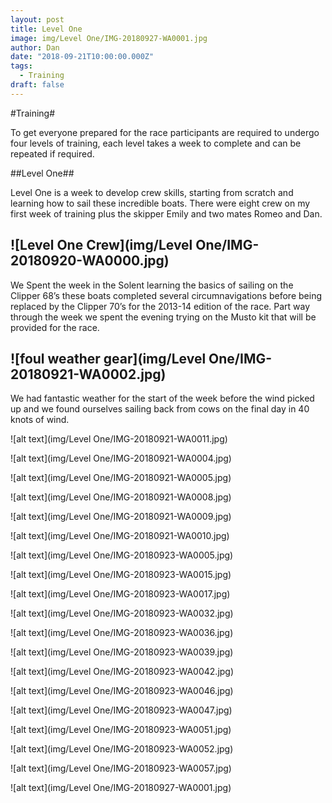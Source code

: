 ```yaml
---
layout: post
title: Level One
image: img/Level One/IMG-20180927-WA0001.jpg
author: Dan
date: "2018-09-21T10:00:00.000Z"
tags:
  - Training
draft: false
---
```

#Training#

To get everyone prepared for the race participants are required to undergo four levels of training, each level takes a week to complete and can be repeated if required.

##Level One##

Level One is a week to develop crew skills, starting from scratch and learning how to sail these incredible boats. There were eight crew on my first week of training plus the skipper Emily and two mates Romeo and Dan.

![Level One Crew](img/Level One/IMG-20180920-WA0000.jpg)
---
We Spent the week in the Solent learning the basics of sailing on the Clipper 68’s these boats completed several circumnavigations before being replaced by the Clipper 70’s for the 2013-14 edition of the race. 
Part way through the week we spent the evening trying on the Musto kit that will be provided for the race.

![foul weather gear](img/Level One/IMG-20180921-WA0002.jpg)
---
We had fantastic weather for the start of the week before the wind picked up and we found ourselves sailing back from cows on the final day in 40 knots of wind.

![alt text](img/Level One/IMG-20180921-WA0011.jpg)

![alt text](img/Level One/IMG-20180921-WA0004.jpg)

![alt text](img/Level One/IMG-20180921-WA0005.jpg)

![alt text](img/Level One/IMG-20180921-WA0008.jpg)

![alt text](img/Level One/IMG-20180921-WA0009.jpg)

![alt text](img/Level One/IMG-20180921-WA0010.jpg)

![alt text](img/Level One/IMG-20180923-WA0005.jpg)

![alt text](img/Level One/IMG-20180923-WA0015.jpg)

![alt text](img/Level One/IMG-20180923-WA0017.jpg)

![alt text](img/Level One/IMG-20180923-WA0032.jpg)

![alt text](img/Level One/IMG-20180923-WA0036.jpg)

![alt text](img/Level One/IMG-20180923-WA0039.jpg)

![alt text](img/Level One/IMG-20180923-WA0042.jpg)

![alt text](img/Level One/IMG-20180923-WA0046.jpg)

![alt text](img/Level One/IMG-20180923-WA0047.jpg)

![alt text](img/Level One/IMG-20180923-WA0051.jpg)

![alt text](img/Level One/IMG-20180923-WA0052.jpg)

![alt text](img/Level One/IMG-20180923-WA0057.jpg)

![alt text](img/Level One/IMG-20180927-WA0001.jpg)






